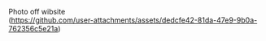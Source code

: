 Photo off wibsite <br>
(https://github.com/user-attachments/assets/dedcfe42-81da-47e9-9b0a-762356c5e21a)
 
 
